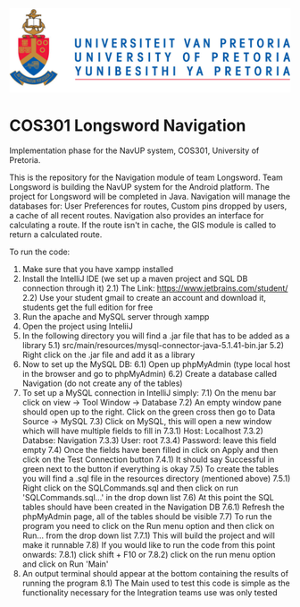 ![UP Logo](UP_Logo.PNG)

# COS301 Longsword Navigation

Implementation phase for the NavUP system, COS301, University of Pretoria.

This is the repository for the Navigation module of team Longsword. Team Longsword is building the NavUP system for the Android platform. The project for Longsword will be completed in Java. Navigation will manage the databases for: User Preferences for routes, Custom pins dropped by users, a cache of all recent routes. Navigation also provides an interface for calculating a route. If the route isn't in cache, the GIS module is called to return a calculated route. 

To run the code:
1) Make sure that you have xampp installed
2) Install the IntelliJ IDE (we set up a maven project and SQL DB connection through it)
  2.1) The Link: https://www.jetbrains.com/student/
  2.2) Use your student gmail to create an account and download it, students get the full edition for free 
3) Run the apache and MySQL server through xampp
4) Open the project using InteliiJ 
5) In the following directory you will find a .jar file that has to be added as a library
  5.1) src/main/resources/mysql-connector-java-5.1.41-bin.jar
  5.2) Right click on the .jar file and add it as a library
6) Now to set up the MySQL DB:
  6.1) Open up phpMyAdmin (type local host in the browser and go to phpMyAdmin)
  6.2) Create a database called Navigation (do not create any of the tables)
7) To set up a MySQL connection in IntelliJ simply:
  7.1) On the menu bar click on view -> Tool Window -> Database 
  7.2) An empty window pane should open up to the right. Click on the green cross then go to Data Source -> MySQL
  7.3) Click on MySQL, this will open a new window which will have multiple fields to fill in
    7.3.1) Host: Localhost
    7.3.2) Databse: Navigation
    7.3.3) User: root
    7.3.4) Password: leave this field empty 
  7.4) Once the fields have been filled in click on Apply and then click on the Test Connection button
    7.4.1) It should say Successful in green next to the button if everything is okay
  7.5) To create the tables you will find a .sql file in the resources directory (mentioned above)
    7.5.1) Right click on the SQLCommands.sql and then click on run 'SQLCommands.sql...' in the drop down list 
  7.6) At this point the SQL tables should have been created in the Navigation DB
    7.6.1) Refresh the phpMyAdmin page, all of the tables should be visible 
  7.7) To run the program you need to click on the Run menu option and then click on Run... from the drop down list
    7.7.1) This will build the project and will make it runnable
  7.8) If you would like to run the code from this point onwards:
    7.8.1) click shift + F10 or 
    7.8.2) click on the run menu option and click on Run 'Main'
8) An output terminal should appear at the bottom containing the results of running the program
  8.1) The Main used to test this code is simple as the functionality necessary for the Integration teams use was only tested 
